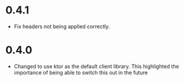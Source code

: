 0.4.1
=====
* Fix headers not being applied correctly.

0.4.0
====
* Changed to use ktor as the default client library. This highlighted the importance of being able to switch this out in the future
